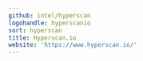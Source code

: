 ```yaml
---
github: intel/hyperscan
logohandle: hyperscanio
sort: hyperscan
title: Hyperscan.io
website: 'https://www.hyperscan.io/'
---
```

